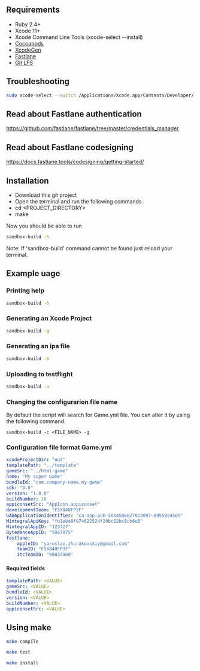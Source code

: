 
## Requirements
- Ruby 2.4+
- Xcode 11+
- Xcode Command Line Tools (xcode-select --install)
- [Cocoapods](https://cocoapods.org/)
- [XcodeGen](https://github.com/yonaskolb/XcodeGen)
- [Fastlane](https://fastlane.tools/)
- [Git LFS](https://git-lfs.github.com/)

## Troubleshooting
``` sh
sudo xcode-select --switch /Applications/Xcode.app/Contents/Developer/
```

## Read about Fastlane authentication
https://github.com/fastlane/fastlane/tree/master/credentials_manager

## Read about Fastlane codesigning
https://docs.fastlane.tools/codesigning/getting-started/

## Installation
- Download this git project
- Open the terminal and run the following commands
- cd <PROJECT_DIRECTORY>
- make

Now you should be able to run 
``` sh
sandbox-build -h
```
Note: If 'sandbox-build' command cannot be found just reload your terminal.

## Example uage
### Printing help
``` sh
sandbox-build -h
```
### Generating an Xcode Project
``` sh
sandbox-build -g
```

### Generating an ipa file
``` sh
sandbox-build -b
```

### Uploading to testflight
``` sh
sandbox-build -u
```

### Changing the configurarion file name
By default the script will search for Game.yml file. You can alter it by using the following command.
```
sandbox-build -c <FILE_NAME> -g
```

### Configuration file format Game.yml
```yml
xcodeProjectDir: "out"
templatePath: "../template"
gameSrc: "../html-game"
name: "My super Game"
bundleId: "com.company-name.my-game"
sdk: "8.0"
version: "1.0.0"
buildNumber: 10
appiconsetSrc: "AppIcon.appiconset"
developmentTeam: "FSX848FP3F"
GADApplicationIdentifier: "ca-app-pub-5014586027013097~8955954505"
MintegralApiKey: "fb1eba8f974622524f29bc12bc8cb6e5"
MintegralAppID: "123727"
BytedanceAppID: "5047875"
fastlane:
    appleID: "yaroslav.zhurakovskiy@gmail.com"
    teamID: "FSX848FP3F"
    itcTeamID: "98037968"
```

#### Required fields
``` yml
templatePath: <VALUE>
gameSrc: <VALUE>
bundleId: <VALUE>
version: <VALUE>
buildNumber: <VALUE>
appiconsetSrc: <VALUE>
```


## Using make
```sh
make compile
```
```sh
make test
```
```sh
make install
```
